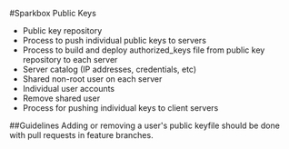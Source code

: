 #Sparkbox Public Keys

* Public key repository
* Process to push individual public keys to servers
* Process to build and deploy authorized_keys file from public key repository to each server
* Server catalog (IP addresses, credentials, etc)
* Shared non-root user on each server
* Individual user accounts
* Remove shared user
* Process for pushing individual keys to client servers

##Guidelines
Adding or removing a user's public keyfile should be done with pull requests in feature branches.
